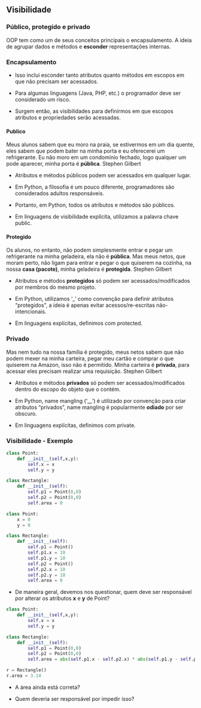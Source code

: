 ## Visibilidade

### Público, protegido e privado

OOP tem como um de seus conceitos principais o encapsulamento. A ideia de agrupar dados e métodos e **esconder** representações internas.

### Encapsulamento

- Isso inclui esconder tanto atributos quanto métodos em escopos em que não precisam ser acessados.

- Para algumas linguagens (Java, PHP, etc.) o programador deve ser considerado um risco.

- Surgem então, as visibilidades para definirmos em que escopos atributos e propriedades serão acessadas.

#### Publico

Meus alunos sabem que eu moro na praia, se estivermos em um dia quente, eles sabem que podem bater na minha porta e eu oferecerei um refrigerante. Eu não moro em um condomínio fechado, logo qualquer um pode aparecer, minha porta é **pública**.
Stephen Gilbert

- Atributos e métodos públicos podem ser acessados em qualquer lugar.

- Em Python, a filosofia é um pouco diferente, programadores são considerados adultos responsáveis. 

- Portanto, em Python, todos os atributos e métodos são públicos.

- Em linguagens de visibilidade explícita, utilizamos a palavra chave public.

#### Protegido

Os alunos, no entanto, não podem simplesmente entrar e pegar um refrigerante na minha geladeira, ela não é **pública**.
Mas meus netos, que moram perto, não ligam para entrar e pegar o que quiserem na cozinha, na nossa **casa (pacote)**, minha geladeira é **protegida**.
Stephen Gilbert

- Atributos e métodos **protegidos** só podem ser acessados/modificados por membros do mesmo projeto.

- Em Python, utilizamos ‘_’ como convenção para definir atributos “protegidos”, a ideia é apenas evitar acessos/re-escritas não-intencionais.

- Em linguagens explícitas, definimos com protected.

### Privado

Mas nem tudo na nossa família é protegido, meus netos sabem que não podem mexer na minha carteira, pegar meu cartão e comprar o que quiserem na Amazon, isso não é permitido.
Minha carteira é **privada**, para acessar eles precisam realizar uma requisição.
Stephen Gilbert

- Atributos e métodos **privados** só podem ser acessados/modificados dentro do escopo do objeto que o contém.

- Em Python, name mangling (‘__’) é utilizado por convenção para criar atributos “privados”, name mangling é popularmente **odiado** por ser obscuro.

- Em linguagens explícitas, definimos com private.

### Visibilidade - Exemplo

```python
class Point:
    def __init__(self,x,y):
        self.x = x
        self.y = y

class Rectangle:
    def __init__(self):
        self.p1 = Point(0,0)
        self.p2 = Point(0,0)
        self.area = 0
```

```python
class Point:
    x = 0
    y = 0

class Rectangle:
    def __init__(self):
        self.p1 = Point()
        self.p1.x = 10
        self.p1.y = 10
        self.p2 = Point()
        self.p2.x = 10
        self.p2.y = 10
        self.area = 0
```

- De maneira geral, devemos nos questionar, quem deve ser responsável por alterar os atributos **x** e **y** de Point?

```python
class Point:
    def __init__(self,x,y):
        self.x = x
        self.y = y

class Rectangle:
    def __init__(self):
        self.p1 = Point(0,0)
        self.p2 = Point(0,0)
        self.area = abs(self.p1.x - self.p2.x) * abs(self.p1.y - self.p2.y)

r = Rectangle()
r.area = 3.14
```

- A área ainda está correta?

- Quem deveria ser responsável por impedir isso?